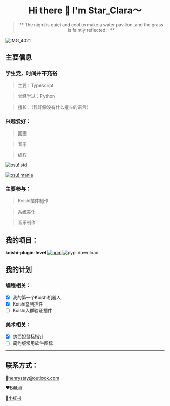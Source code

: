 <div align="center">


# Hi there 👋 I'm Star_Clara～
> ** The night is quiet and cool to make a water pavilion, and the grass is faintly reflected✨ **


</div>

![IMG_4021](https://github.com/user-attachments/assets/ee890786-4b86-4d0d-abd1-090a29b2bebc)


## 主要信息


### 学生党，时间并不充裕

 > 主要：Typescript

 > 曾经学过：Python

 > 擅长：（我好像没有什么擅长的语言）

### 兴趣爱好：

 > 画画

 > 音乐

 > 编程

[![osu! std](https://osu-sig.vercel.app/card?user=Star%20Clara&mode=std&blur=6&round_avatar=true&animation=true)](https://osu.ppy.sh/users/31768876)

[![osu! mania](https://osu-sig.vercel.app/card?user=Hesnoma&mode=mania&round_avatar=true&animation=true)](https://osu.ppy.sh/users/31768876)
### 主要参与：

 > Koishi插件制作

 > 系统美化

 > 音乐制作



## 我的项目：
**koishi-plugin-level**  [![npm](https://img.shields.io/npm/v/koishi-plugin-level?style=flat-square)](https://www.npmjs.com/package/koishi-plugin-level) ![pypi download](https://img.shields.io/npm/dm/koishi-plugin-level) 

## 我的计划

### 编程相关：
- [x] 我的第一个Koishi机器人
- [x] Koishi签到插件
- [ ] Koishi入群验证插件
### 美术相关：
- [x] 纳西妲鼠标指针
- [ ] 简约版常用软件图标

***

## 联系方式：

📮henrystay@outlook.com

❤️[Bilibili](https://b23.tv/8at6ycs)

🧡[小红书](https://www.xiaohongshu.com/user/profile/63fb51a00000000029016507?xhsshare=CopyLink&appuid=63fb51a00000000029016507&apptime=1710652955)

